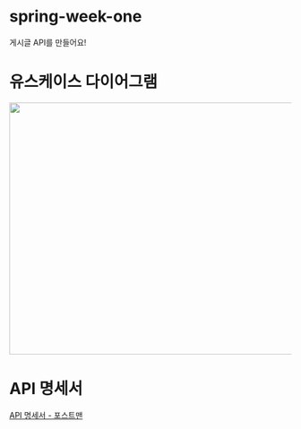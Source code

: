 # spring-week-one
게시글 API를 만들어요!

# 유스케이스 다이어그램
<img src="https://user-images.githubusercontent.com/87173870/209443125-9114a2d7-c460-4f6d-acd4-a6762bc97bca.png" width="800" height="450">

# API 명세서
[API 명세서 - 포스트맨](https://documenter.getpostman.com/view/17191996/2s8Z6zzC3X)

